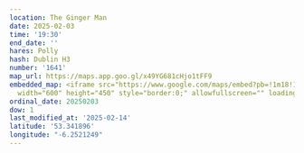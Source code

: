 ```yaml
---
location: The Ginger Man
date: 2025-02-03
time: '19:30'
end_date: ''
hares: Polly
hash: Dublin H3
number: '1641'
map_url: https://maps.app.goo.gl/x49YG681cHjo1tFF9
embedded_map: <iframe src="https://www.google.com/maps/embed?pb=!1m18!1m12!1m3!1d2382.0759860549047!2d-6.252124922857032!3d53.3418959722881!2m3!1f0!2f0!3f0!3m2!1i1024!2i768!4f13.1!3m3!1m2!1s0x48670e912191c11d%3A0xc332e3a0c0b9abdb!2sThe%20Ginger%20Man!5e0!3m2!1sen!2sie!4v1739564978596!5m2!1sen!2sie"
  width="600" height="450" style="border:0;" allowfullscreen="" loading="lazy" referrerpolicy="no-referrer-when-downgrade"></iframe>
ordinal_date: 20250203
dow: 1
last_modified_at: '2025-02-14'
latitude: '53.341896'
longitude: "-6.2521249"
---
```



